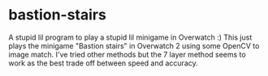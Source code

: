 # bastion-stairs
A stupid lil program to play a stupid lil minigame in Overwatch :)
This just plays the minigame "Bastion stairs" in Overwatch 2 using some OpenCV to image match.
I've tried other methods but the 7 layer method seems to work as the best trade off between speed and accuracy.

